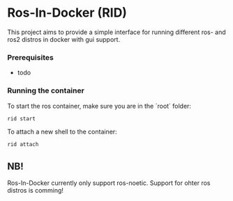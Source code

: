 # Ros-In-Docker (RID)

<!--This project is a template for running a general ros noetic image in a docker container, with gui support. It is ment to be a quick template to easy set up a ros noetic environment for testing puposes.-->

This project aims to provide a simple interface for running different ros- and ros2 distros in docker with gui support. 

### Prerequisites
 - todo

### Running the container

To start the ros container, make sure you are in the ´root´ folder:
```bash
rid start
```

To attach a new shell to the container:

```bash
rid attach
```

## NB!

Ros-In-Docker currently only support ros-noetic. Support for ohter ros distros is comming!


